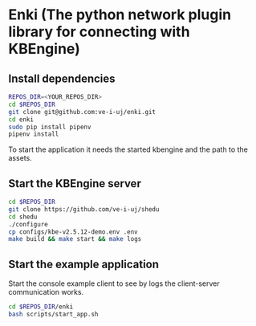 # Enki (The python network plugin library for connecting with KBEngine)

## Install dependencies

```bash
REPOS_DIR=<YOUR_REPOS_DIR>
cd $REPOS_DIR
git clone git@github.com:ve-i-uj/enki.git
cd enki
sudo pip install pipenv
pipenv install
```

To start the application it needs the started kbengine and the path to the assets.

## Start the KBEngine server

```bash
cd $REPOS_DIR
git clone https://github.com/ve-i-uj/shedu
cd shedu
./configure
cp configs/kbe-v2.5.12-demo.env .env
make build && make start && make logs
```

## Start the example application

Start the console example client to see by logs the client-server communication works.

```bash
cd $REPOS_DIR/enki
bash scripts/start_app.sh
```
